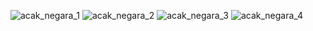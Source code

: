 ![acak_negara_1](https://github.com/fdoisme/Acak-Nama-Negara/assets/141620540/301e65db-cadf-407f-ac2d-ad40b595b6e7)
![acak_negara_2](https://github.com/fdoisme/Acak-Nama-Negara/assets/141620540/9e3c2268-8e2e-40b1-863a-e7600126f7eb)
![acak_negara_3](https://github.com/fdoisme/Acak-Nama-Negara/assets/141620540/b1710fca-fa8b-4aef-a025-bff8c27f625d)
![acak_negara_4](https://github.com/fdoisme/Acak-Nama-Negara/assets/141620540/2e6b2266-f85d-482e-9d19-a8662b459815)
